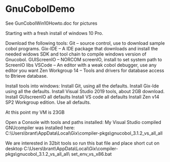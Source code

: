 # GnuCobolDemo

See GunCobolWin10Howto.doc for pictures

Starting with a fresh install of windows 10 Pro. 

Download the following tools:
Git – source control, use to download sample cobol programs.
Gix-IDE – A IDE package that downloads and install the needed widows SDK and tool chain to compile windows version of Gnucobol.
GUIScreenIO – NORCOM screenIO, install to set system path to ScreenIO libs
VSCode – An editor with a weak cobol debugger, use any editor you want
Zen Workgroup 14 – Tools and drivers for database access to Btrieve database. 


Install tools into windows:
Install Git, using all the defaults.
Install Gix-Ide using all the defaults.  Install Visual Studio 2019 tools, about 2GB download. 
Install GUIscreenIO all defaults
Install VS code all defaults
Install Zen v14 SP2 Workgroup edition.  Use all defaults.

At this point my VM is 23GB 


Open a Console with tools and paths installed:
My Visual Studio compiled GNUcompiler was installed here: 
C:\Users\brant\AppData\Local\Gix\compiler-pkgs\gnucobol_3.1.2_vs_all_all

We are interested in 32bit tools so run this bat file and place short cut on desktop 
C:\Users\brant\AppData\Local\Gix\compiler-pkgs\gnucobol_3.1.2_vs_all_all\ set_env_vs_x86.bat



